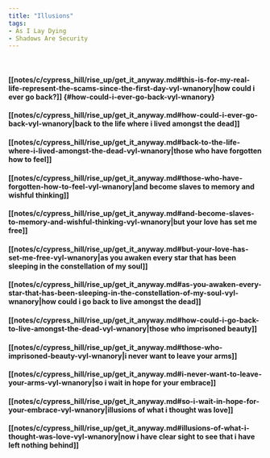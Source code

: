 ```yaml
---
title: "Illusions"
tags:
- As I Lay Dying
- Shadows Are Security
---
```

&nbsp;
#### [[notes/c/cypress_hill/rise_up/get_it_anyway.md#this-is-for-my-real-life-represent-the-scams-since-the-first-day-vyl-wnanory|how could i ever go back?]] {#how-could-i-ever-go-back-vyl-wnanory}
#### [[notes/c/cypress_hill/rise_up/get_it_anyway.md#how-could-i-ever-go-back-vyl-wnanory|back to the life where i lived amongst the dead]]
#### [[notes/c/cypress_hill/rise_up/get_it_anyway.md#back-to-the-life-where-i-lived-amongst-the-dead-vyl-wnanory|those who have forgotten how to feel]]
#### [[notes/c/cypress_hill/rise_up/get_it_anyway.md#those-who-have-forgotten-how-to-feel-vyl-wnanory|and become slaves to memory and wishful thinking]]
#### [[notes/c/cypress_hill/rise_up/get_it_anyway.md#and-become-slaves-to-memory-and-wishful-thinking-vyl-wnanory|but your love has set me free]]
#### [[notes/c/cypress_hill/rise_up/get_it_anyway.md#but-your-love-has-set-me-free-vyl-wnanory|as you awaken every star that has been sleeping in the constellation of my soul]]
#### [[notes/c/cypress_hill/rise_up/get_it_anyway.md#as-you-awaken-every-star-that-has-been-sleeping-in-the-constellation-of-my-soul-vyl-wnanory|how could i go back to live amongst the dead]]
#### [[notes/c/cypress_hill/rise_up/get_it_anyway.md#how-could-i-go-back-to-live-amongst-the-dead-vyl-wnanory|those who imprisoned beauty]]
#### [[notes/c/cypress_hill/rise_up/get_it_anyway.md#those-who-imprisoned-beauty-vyl-wnanory|i never want to leave your arms]]
#### [[notes/c/cypress_hill/rise_up/get_it_anyway.md#i-never-want-to-leave-your-arms-vyl-wnanory|so i wait in hope for your embrace]]
#### [[notes/c/cypress_hill/rise_up/get_it_anyway.md#so-i-wait-in-hope-for-your-embrace-vyl-wnanory|illusions of what i thought was love]]
#### [[notes/c/cypress_hill/rise_up/get_it_anyway.md#illusions-of-what-i-thought-was-love-vyl-wnanory|now i have clear sight to see that i have left nothing behind]]
